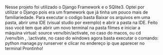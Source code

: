 Nesse projeto foi utilizado o Django Framework e o SQlite3.
Optei por utilizar o Django pois era um framework que já tinha um pouco mais de familiariedade.
Para executar o codigo basta Baixar os arquivos em uma pasta, abrir uma IDE (visual studio por exemplo) e abrir a pasta na IDE.
Feito isso você tem que abrir um novo terminal na pasta filmes e iniciar a máquina virtual: source venv/bin/activate, no caso do macos, ou cd /venv/bin , .\activate, no caso do windows
agora basta executar o comando: python manage.py runserver e clicar no endereço ip que aparecer no terminal
Prontinho!
